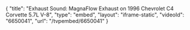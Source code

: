 {
    "title": "Exhaust Sound: MagnaFlow Exhaust on 1996 Chevrolet C4 Corvette 5.7L V-8",
    "type": "embed",
    "layout": "iframe-static",
    "videoId": "6650041",
    "url": "\/tvpembed\/6650041"
}